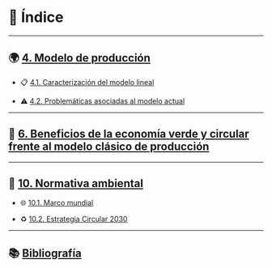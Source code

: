 # 📑 Índice

---

## 🌍 [4. Modelo de producción](/4_capitulo4_ra3_pisa3_A_Higueras/4_Modelo%20de%20producción%20y%20consumo%20actual_apellido1.md)

- 📋 [4.1. Caracterización del modelo lineal](/4_capitulo4_ra3_pisa3_A_Higueras/4.1_Caracterización%20del%20modelo%20lineal_Higueras.md)

- ⚠️ [4.2. Problemáticas asociadas al modelo actual](/4_capitulo4_ra3_pisa3_A_Higueras/4.2_Problemáticas%20asociadas%20al%20modelo%20actual_Higueras.md)

---

## 🌱 [6. Beneficios de la economía verde y circular frente al modelo clásico de producción](/6_capitulo6_ra3_pisa3_A_Higueras/6_Beneficios%20de%20la%20economía%20verde%20y%20circular%20frente%20al%20modelo%20clásico%20de%20producción_Higueras.md)

---

## 📜 [10. Normativa ambiental](/10_capitulo10_ra3_pisa3_A_Higueras%20copy/10_Normativa%20ambiental_Higueras.md)

- 🌐 [10.1. Marco mundial](/10_capitulo10_ra3_pisa3_A_Higueras%20copy/10.1_Marco%20mundial_Higueras.md)

- ♻️ [10.2. Estrategia Circular 2030](/10_capitulo10_ra3_pisa3_A_Higueras%20copy/10.2_Estrategia%20Circular%202030_Higueras.md)

---

## 📚 **[Bibliografía](/bibliografia_pisa3_A_Higueras.md)**
